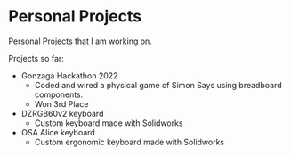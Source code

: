 # Personal Projects
Personal Projects that I am working on.

Projects so far:
- Gonzaga Hackathon 2022
  - Coded and wired a physical game of Simon Says using breadboard components.
  - Won 3rd Place
- DZRGB60v2 keyboard
  - Custom keyboard made with Solidworks
- OSA Alice keyboard
  - Custom ergonomic keyboard made with Solidworks
 
